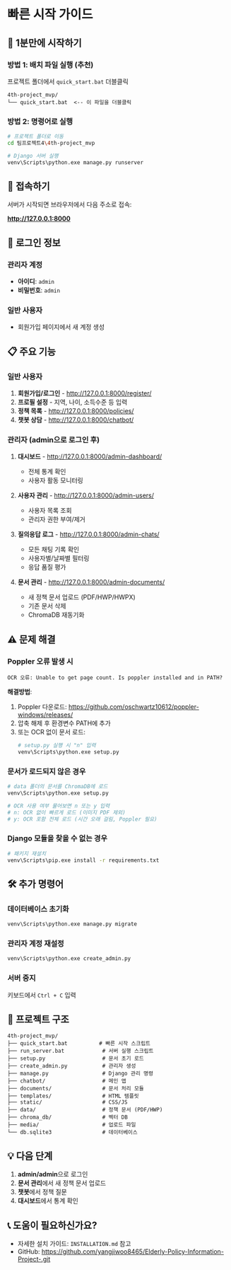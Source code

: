 # 빠른 시작 가이드

## 🚀 1분만에 시작하기

### 방법 1: 배치 파일 실행 (추천)

프로젝트 폴더에서 `quick_start.bat` 더블클릭

```
4th-project_mvp/
└── quick_start.bat  <-- 이 파일을 더블클릭
```

### 방법 2: 명령어로 실행

```bash
# 프로젝트 폴더로 이동
cd 팀프로젝트4\4th-project_mvp

# Django 서버 실행
venv\Scripts\python.exe manage.py runserver
```

## 📱 접속하기

서버가 시작되면 브라우저에서 다음 주소로 접속:

**http://127.0.0.1:8000**

## 🔑 로그인 정보

### 관리자 계정
- **아이디**: `admin`
- **비밀번호**: `admin`

### 일반 사용자
- 회원가입 페이지에서 새 계정 생성

## 📋 주요 기능

### 일반 사용자
1. **회원가입/로그인** - http://127.0.0.1:8000/register/
2. **프로필 설정** - 지역, 나이, 소득수준 등 입력
3. **정책 목록** - http://127.0.0.1:8000/policies/
4. **챗봇 상담** - http://127.0.0.1:8000/chatbot/

### 관리자 (admin으로 로그인 후)
1. **대시보드** - http://127.0.0.1:8000/admin-dashboard/
   - 전체 통계 확인
   - 사용자 활동 모니터링

2. **사용자 관리** - http://127.0.0.1:8000/admin-users/
   - 사용자 목록 조회
   - 관리자 권한 부여/제거

3. **질의응답 로그** - http://127.0.0.1:8000/admin-chats/
   - 모든 채팅 기록 확인
   - 사용자별/날짜별 필터링
   - 응답 품질 평가

4. **문서 관리** - http://127.0.0.1:8000/admin-documents/
   - 새 정책 문서 업로드 (PDF/HWP/HWPX)
   - 기존 문서 삭제
   - ChromaDB 재동기화

## ⚠️ 문제 해결

### Poppler 오류 발생 시

```
OCR 오류: Unable to get page count. Is poppler installed and in PATH?
```

**해결방법**: 
1. Poppler 다운로드: https://github.com/oschwartz10612/poppler-windows/releases/
2. 압축 해제 후 환경변수 PATH에 추가
3. 또는 OCR 없이 문서 로드:
   ```bash
   # setup.py 실행 시 "n" 입력
   venv\Scripts\python.exe setup.py
   ```

### 문서가 로드되지 않은 경우

```bash
# data 폴더의 문서를 ChromaDB에 로드
venv\Scripts\python.exe setup.py

# OCR 사용 여부 물어보면 n 또는 y 입력
# n: OCR 없이 빠르게 로드 (이미지 PDF 제외)
# y: OCR 포함 전체 로드 (시간 오래 걸림, Poppler 필요)
```

### Django 모듈을 찾을 수 없는 경우

```bash
# 패키지 재설치
venv\Scripts\pip.exe install -r requirements.txt
```

## 🛠️ 추가 명령어

### 데이터베이스 초기화
```bash
venv\Scripts\python.exe manage.py migrate
```

### 관리자 계정 재설정
```bash
venv\Scripts\python.exe create_admin.py
```

### 서버 중지
키보드에서 `Ctrl + C` 입력

## 📂 프로젝트 구조

```
4th-project_mvp/
├── quick_start.bat          # 빠른 시작 스크립트
├── run_server.bat            # 서버 실행 스크립트
├── setup.py                  # 문서 초기 로드
├── create_admin.py           # 관리자 생성
├── manage.py                 # Django 관리 명령
├── chatbot/                  # 메인 앱
├── documents/                # 문서 처리 모듈
├── templates/                # HTML 템플릿
├── static/                   # CSS/JS
├── data/                     # 정책 문서 (PDF/HWP)
├── chroma_db/                # 벡터 DB
├── media/                    # 업로드 파일
└── db.sqlite3                # 데이터베이스
```

## 💡 다음 단계

1. **admin/admin**으로 로그인
2. **문서 관리**에서 새 정책 문서 업로드
3. **챗봇**에서 정책 질문
4. **대시보드**에서 통계 확인

## 📞 도움이 필요하신가요?

- 자세한 설치 가이드: `INSTALLATION.md` 참고
- GitHub: https://github.com/yangjiwoo8465/Elderly-Policy-Information-Project-.git
